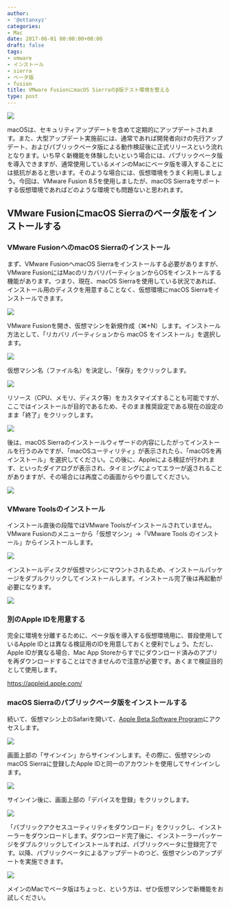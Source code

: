 ```yaml
---
author:
- '@ottanxyz'
categories:
- Mac
date: 2017-06-01 00:00:00+00:00
draft: false
tags:
- vmware
- インストール
- sierra
- ベータ版
- fusion
title: VMware FusionにmacOS Sierraのβ版テスト環境を整える
type: post
---
```


![](170601-592fa9c8643af.jpg)

macOSは、セキュリティアップデートを含めて定期的にアップデートされます。また、大型アップデート実施前には、通常であれば開発者向けの先行アップデート、およびパブリックベータ版による動作検証後に正式リリースという流れとなります。いち早く新機能を体験したいという場合には、パブリックベータ版を導入できますが、通常使用しているメインのMacにベータ版を導入することには抵抗があると思います。そのような場合には、仮想環境をうまく利用しましょう。今回は、VMware Fusion 8.5を使用しましたが、macOS Sierraをサポートする仮想環境であればどのような環境でも問題ないと思われます。

## VMware FusionにmacOS Sierraのベータ版をインストールする

### VMware FusionへのmacOS Sierraのインストール

まず、VMware FusionへmacOS Sierraをインストールする必要がありますが、VMware FusionにはMacのリカバリパーティションからOSをインストールする機能があります。つまり、現在、macOS Sierraを使用している状況であれば、インストール用のディスクを用意することなく、仮想環境にmacOS Sierraをインストールできます。

![](170601-592fa9d3555f4.png)

VMware Fusionを開き、仮想マシンを新規作成（⌘+N）します。インストール方法として、「リカバリ パーティションから macOS をインストール」を選択します。

![](170601-592fa9e00e5e0.png)

仮想マシン名（ファイル名）を決定し、「保存」をクリックします。

![](170601-592fa9e757e05.png)

リソース（CPU、メモリ、ディスク等）をカスタマイズすることも可能ですが、ここではインストールが目的であるため、そのまま推奨設定である現在の設定のまま「終了」をクリックします。

![](170601-592fa9f24ea1d.png)

後は、macOS Sierraのインストールウィザードの内容にしたがってインストールを行うのみですが、「macOSユーティリティ」が表示されたら、「macOSを再インストール」を選択してください。この後に、Appleによる検証が行われます、といったダイアログが表示され、タイミングによってエラーが返されることがありますが、その場合には再度この画面からやり直してください。

![](170601-592fbbb89dfc2.png)

### VMware Toolsのインストール

インストール直後の段階ではVMware Toolsがインストールされていません。VMware Fusionのメニューから「仮想マシン」→「VMware Tools のインストール」からインストールします。

![](170601-592fbbeed4987.png)

インストールディスクが仮想マシンにマウントされるため、インストールパッケージをダブルクリックしてインストールします。インストール完了後は再起動が必要になります。

![](170601-592fbc2f11b9f.png)

### 別のApple IDを用意する

完全に環境を分離するために、ベータ版を導入する仮想環境用に、普段使用しているApple IDとは異なる検証用のIDを用意しておくと便利でしょう。ただし、Apple IDが異なる場合、Mac App Storeからすでにダウンロード済みのアプリを再ダウンロードすることはできませんので注意が必要です。あくまで検証目的として使用します。

<https://appleid.apple.com/>

### macOS Sierraのパブリックベータ版をインストールする

続いて、仮想マシン上のSafariを開いて、[Apple Beta Software Program](https://beta.apple.com/sp/ja/betaprogram/)にアクセスします。

![](170601-592fbcea7fed1.png)

画面上部の「サインイン」からサインインします。その際に、仮想マシンのmacOS Sierraに登録したApple IDと同一のアカウントを使用してサインインします。

![](170601-592fbd50eed74.png)

サインイン後に、画面上部の「デバイスを登録」をクリックします。

![](170601-592fbd85e01c9.png)

「パブリックアクセスユーティリティをダウンロード」をクリックし、インストーラーをダウンロードします。ダウンロード完了後に、インストーラーパッケージをダブルクリックしてインストールすれば、パブリックベータに登録完了です。以降、パブリックベータによるアップデートのつど、仮想マシンのアップデートを実施できます。

![](170601-592fbe24b8137.png)

メインのMacでベータ版はちょっと、という方は、ぜひ仮想マシンで新機能をお試しください。